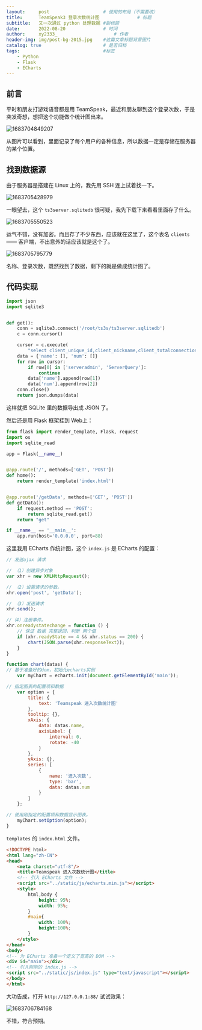 ```yaml
---
layout:     post   				    # 使用的布局（不需要改）
title:      TeamSpeak3 登录次数统计图				# 标题 
subtitle:   又一次通过 python 处理数据 #副标题
date:       2022-08-20 				# 时间
author:     xy2333_						# 作者
header-img: img/post-bg-2015.jpg 	#这篇文章标题背景图片
catalog: true 						# 是否归档
tags:								#标签
    - Python
    - Flask
    - ECharts
---
```

## 前言

平时和朋友打游戏语音都是用 TeamSpeak，最近和朋友聊到这个登录次数，于是突发奇想，想把这个功能做个统计图出来。

![1683704849207](https://xy-233.github.io/img/posts/2022-08-20-TeamSpeak3-登录次数统计图/1683704849207.png)

从图片可以看到，里面记录了每个用户的各种信息，所以数据一定是存储在服务器的某个位置。

## 找到数据源

由于服务器是搭建在 Linux 上的，我先用 SSH 连上试着找一下。

![1683705428979](ihttps://xy-233.github.io/img/posts/2022-08-20-TeamSpeak3-登录次数统计图/1683705428979.png)

一眼望去，这个 `ts3server.sqlitedb` 很可疑，我先下载下来看看里面存了什么。

![1683705550523](https://xy-233.github.io/img/posts/2022-08-20-TeamSpeak3-登录次数统计图/1683705550523.png)

运气不错，没有加密。而且存了不少东西，应该就在这里了，这个表名 `clients` —— 客户端，不出意外的话应该就是这个了。

![1683705795779](https://xy-233.github.io/img/posts/2022-08-20-TeamSpeak3-登录次数统计图/1683705795779.png)

名称、登录次数，既然找到了数据，剩下的就是做成统计图了。

## 代码实现

```python
import json
import sqlite3


def get():
    conn = sqlite3.connect('/root/ts3s/ts3server.sqlitedb')
    c = conn.cursor()

    cursor = c.execute(
        "select client_unique_id,client_nickname,client_totalconnections from clients order by client_totalconnections desc ")
    data = {'name': [], 'num': []}
    for row in cursor:
        if row[0] in ['serveradmin', 'ServerQuery']:
            continue
        data['name'].append(row[1])
        data['num'].append(row[2])
    conn.close()
    return json.dumps(data)
```

这样就把 SQLite 里的数据导出成 JSON 了。

然后还是用 Flask 框架挂到 Web上：

```python
from flask import render_template, Flask, request
import os
import sqlite_read

app = Flask(__name__)


@app.route('/', methods=['GET', 'POST'])
def home():
    return render_template('index.html')


@app.route('/getData', methods=['GET', 'POST'])
def getData():
    if request.method == 'POST':
        return sqlite_read.get()
    return "get"

if __name__ == '__main__':
    app.run(host='0.0.0.0', port=88)

```

这里我用 ECharts 作统计图，这个 `index.js` 是 ECharts 的配置：

```javascript
// 发送ajax 请求

// （1）创建异步对象
var xhr = new XMLHttpRequest();

// （2）设置请求的参数。
xhr.open('post', 'getData');

// （3）发送请求
xhr.send();

//（4）注册事件。 
xhr.onreadystatechange = function () {
    // 保证 数据 完整返回，判断 两个值
    if (xhr.readyState == 4 && xhr.status == 200) {
        chart(JSON.parse(xhr.responseText));
    }
}

function chart(datas) {
// 基于准备好的dom，初始化echarts实例
    var myChart = echarts.init(document.getElementById('main'));

// 指定图表的配置项和数据
    var option = {
        title: {
            text: 'Teamspeak 进入次数统计图'
        },
        tooltip: {},
        xAxis: {
            data: datas.name,
            axisLabel: {
                interval: 0,
                rotate: -40
            }
        },
        yAxis: {},
        series: [
            {
                name: '进入次数',
                type: 'bar',
                data: datas.num
            }
        ]
    };

// 使用刚指定的配置项和数据显示图表。
    myChart.setOption(option);
}
```

`templates` 的 `index.html` 文件。

```html
<!DOCTYPE html>
<html lang="zh-CN">
<head>
    <meta charset="utf-8"/>
    <title>Teamspeak 进入次数统计图</title>
    <!-- 引入 ECharts 文件 -->
    <script src="../static/js/echarts.min.js"></script>
    <style>
        html,body {
            height: 95%;
            width: 95%;
        }
        #main{
            width: 100%;
            height:100%;
        }
    </style>
</head>
<body>
<!-- 为 ECharts 准备一个定义了宽高的 DOM -->
<div id="main"></div>
<!-- 引入刚刚的 index.js -->
<script src="../static/js/index.js" type="text/javascript"></script>
</body>
</html>
```

大功告成，打开 `http://127.0.0.1:88/` 试试效果：

![1683706784168](https://xy-233.github.io/img/posts/2022-08-20-TeamSpeak3-登录次数统计图/1683706784168.png)

不错，符合预期。